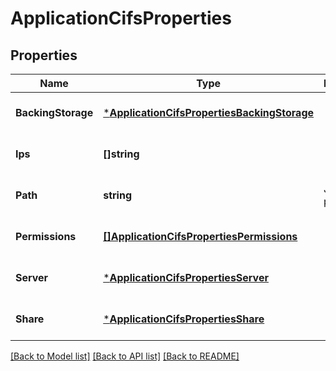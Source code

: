 # ApplicationCifsProperties

## Properties
Name | Type | Description | Notes
------------ | ------------- | ------------- | -------------
**BackingStorage** | [***ApplicationCifsPropertiesBackingStorage**](application_cifs_properties_backing_storage.md) |  | [optional] [default to null]
**Ips** | **[]string** |  | [optional] [default to null]
**Path** | **string** | Junction path | [optional] [default to null]
**Permissions** | [**[]ApplicationCifsPropertiesPermissions**](application_cifs_properties_permissions.md) |  | [optional] [default to null]
**Server** | [***ApplicationCifsPropertiesServer**](application_cifs_properties_server.md) |  | [optional] [default to null]
**Share** | [***ApplicationCifsPropertiesShare**](application_cifs_properties_share.md) |  | [optional] [default to null]

[[Back to Model list]](../README.md#documentation-for-models) [[Back to API list]](../README.md#documentation-for-api-endpoints) [[Back to README]](../README.md)


